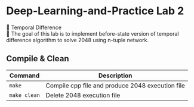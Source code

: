 # Deep-Learning-and-Practice Lab 2
🚀 Temporal Difference  
🏹 The goal of this lab is to implement before-state version of temporal difference algorithm to solve 2048 using n-tuple network.



## Compile & Clean
|Command|Description|
|---|---|
|`make`|Compile cpp file and produce 2048 execution file|
|`make clean`|Delete 2048 execution file|